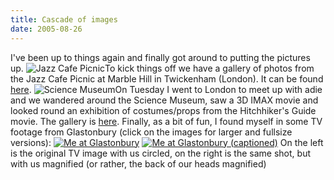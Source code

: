 ```yaml
---
title: Cascade of images
date: 2005-08-26
---
```


I've been up to things again and finally got around to putting the pictures up.
![Jazz Cafe Picnic](http://gallery.tenshu.net/albums/2005_08_14-Jazz_Cafe_Picnic/thumb_dsc00120.jpg)To kick things off we have a gallery of photos from the Jazz Cafe Picnic at Marble Hill in Twickenham (London). It can be found [here](http://gallery.tenshu.net/thumbnails.php?album=32).
![Science Museum](http://gallery.tenshu.net/albums/2005_08_24-Science_museum/thumb_img_0137.jpg)On Tuesday I went to London to meet up with adie and we wandered around the Science Museum, saw a 3D IMAX movie and looked round an exhibition of costumes/props from the Hitchhiker's Guide movie. The gallery is [here](http://gallery.tenshu.net/thumbnails.php?album=31).
Finally, as a bit of fun, I found myself in some TV footage from Glastonbury (click on the images for larger and fullsize versions):
[![Me at Glastonbury](http://gallery.tenshu.net/albums/userpics/10001/thumb_glasto2005-royksopp.jpg)](http://gallery.tenshu.net/displayimage.php?album=4&pos=4) [![Me at Glastonbury (captioned)](http://gallery.tenshu.net/albums/userpics/10001/thumb_glasto2005-royksopp-named.jpg)](http://gallery.tenshu.net/displayimage.php?album=4&pos=3)
On the left is the original TV image with us circled, on the right is the same shot, but with us magnified (or rather, the back of our heads magnified)
